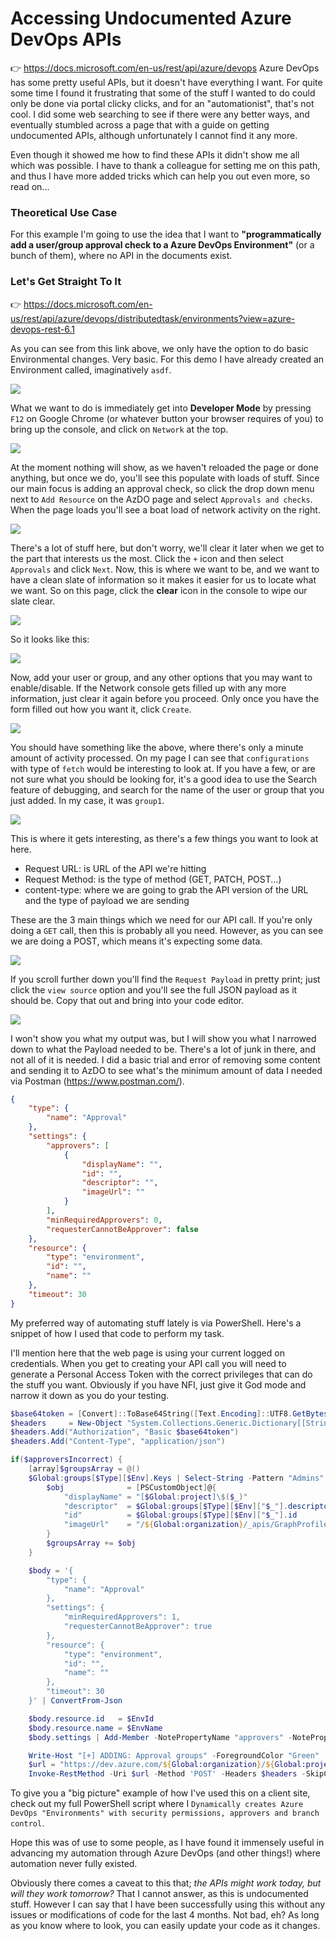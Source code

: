 # Accessing Undocumented Azure DevOps APIs


👉 https://docs.microsoft.com/en-us/rest/api/azure/devops
Azure DevOps has some pretty useful APIs, but it doesn't have everything I want. For quite some time I found it frustrating that some of the stuff I wanted to do could only be done via portal clicky clicks, and for an "automationist", that's not cool. I did some web searching to see if there were any better ways, and eventually stumbled across a page that with a guide on getting undocumented APIs, although unfortunately I cannot find it any more.

Even though it showed me how to find these APIs it didn't show me all which was possible. I have to thank a colleague for setting me on this path, and thus I have more added tricks which can help you out even more, so read on...


### Theoretical Use Case

For this example I'm going to use the idea that I want to **"programmatically add a user/group approval check to a Azure DevOps Environment"** (or a bunch of them), where no API in the documents exist.


### Let's Get Straight To It

👉 https://docs.microsoft.com/en-us/rest/api/azure/devops/distributedtask/environments?view=azure-devops-rest-6.1

As you can see from this link above, we only have the option to do basic Environmental changes. Very basic. For this demo I have already created an Environment called, imaginatively `asdf`.

![](img/README_20211112133200.png)

What we want to do is immediately get into **Developer Mode** by pressing `F12` on Google Chrome (or whatever button your browser requires of you) to bring up the console, and click on `Network` at the top.

![](img/README_20211112133537.png)

At the moment nothing will show, as we haven't reloaded the page or done anything, but once we do, you'll see this populate with loads of stuff. Since our main focus is adding an approval check, so click the drop down menu next to `Add Resource` on the AzDO page and select `Approvals and checks`. When the page loads you'll see a boat load of network activity on the right.

![](img/README_20211112133816.png)

There's a lot of stuff here, but don't worry, we'll clear it later when we get to the part that interests us the most. Click the `+` icon and then select `Approvals` and click `Next`. Now, this is where we want to be, and we want to have a clean slate of information so it makes it easier for us to locate what we want. So on this page, click the **clear** icon in the console to wipe our slate clear.

![](img/README_20211112134102.png)

So it looks like this:

![](img/README_20211112134130.png)

Now, add your user or group, and any other options that you may want to enable/disable. If the Network console gets filled up with any more information, just clear it again before you proceed. Only once you have the form filled out how you want it, click `Create`.

![](img/README_20211112134332.png)

You should have something like the above, where there's only a minute amount of activity processed. On my page I can see that `configurations` with type of `fetch` would be interesting to look at. If you have a few, or are not sure what you should be looking for, it's a good idea to use the Search feature of debugging, and search for the name of the user or group that you just added. In my case, it was `group1`.

![](img/README_20211112134910.png)

This is where it gets interesting, as there's a few things you want to look at here.

- Request URL: is URL of the API we're hitting
- Request Method: is the type of method (GET, PATCH, POST...)
- content-type: where we are going to grab the API version of the URL and the type of payload we are sending

These are the 3 main things which we need for our API call. If you're only doing  a `GET` call, then this is probably all you need. However, as you can see we are doing a POST, which means it's expecting some data.

![](img/README_20211112135409.png)

If you scroll further down you'll find the `Request Payload` in pretty print; just click the `view source` option and you'll see the full JSON payload as it should be. Copy that out and bring into your code editor.

![](img/README_20211112135709.png)

I won't show you what my output was, but I will show you what I narrowed down to what the Payload needed to be. There's a lot of junk in there, and not all of it is needed. I did a basic trial and error of removing some content and sending it to AzDO to see what's the minimum amount of data I needed via Postman (https://www.postman.com/).

```json
{
    "type": {
        "name": "Approval"
    },
    "settings": {
        "approvers": [
            {
                "displayName": "",
                "id": "",
                "descriptor": "",
                "imageUrl": ""
            }
        ],
        "minRequiredApprovers": 0,
        "requesterCannotBeApprover": false
    },
    "resource": {
        "type": "environment",
        "id": "",
        "name": ""
    },
    "timeout": 30
}
```

My preferred way of automating stuff lately is via PowerShell. Here's a snippet of how I used that code to perform my task.

I'll mention here that the web page is using your current logged on credentials. When you get to creating your API call you will need to generate a Personal Access Token with the correct privileges that can do the stuff you want. Obviously if you have NFI, just give it God mode and narrow it down as you do your testing.

```powershell
$base64token = [Convert]::ToBase64String([Text.Encoding]::UTF8.GetBytes(":$Token"))
$headers     = New-Object "System.Collections.Generic.Dictionary[[String],[String]]"
$headers.Add("Authorization", "Basic $base64token")
$headers.Add("Content-Type", "application/json")

if($approversIncorrect) {
    [array]$groupsArray = @()
    $Global:groups[$Type][$Env].Keys | Select-String -Pattern "Admins" | Foreach-Object {
        $obj              = [PSCustomObject]@{
            "displayName" = "[$Global:project]\$($_)"
            "descriptor"  = $Global:groups[$Type][$Env]["$_"].descriptor
            "id"          = $Global:groups[$Type][$Env]["$_"].id
            "imageUrl"    = "/${Global:organization}/_apis/GraphProfile/MemberAvatars/$($Global:groups[$Type][$Env]["$_"].descriptor)"
        }
        $groupsArray += $obj
    }

    $body = '{
        "type": {
            "name": "Approval"
        },
        "settings": {
            "minRequiredApprovers": 1,
            "requesterCannotBeApprover": true
        },
        "resource": {
            "type": "environment",
            "id": "",
            "name": ""
        },
        "timeout": 30
    }' | ConvertFrom-Json

    $body.resource.id   = $EnvId
    $body.resource.name = $EnvName
    $body.settings | Add-Member -NotePropertyName "approvers" -NotePropertyValue $groupsArray

    Write-Host "[+] ADDING: Approval groups" -ForegroundColor "Green"
    $url = "https://dev.azure.com/${Global:organization}/${Global:projectId}/_apis/pipelines/checks/configurations?api-version=5.2-preview.1"
    Invoke-RestMethod -Uri $url -Method 'POST' -Headers $headers -SkipCertificateCheck -Body $($body | ConvertTo-Json -Depth 10) | Out-Null

```

To give you a "big picture" example of how I've used this on a client site, check out my full PowerShell script where I `Dynamically creates Azure DevOps "Environments" with security permissions, approvers and branch control`.

Hope this was of use to some people, as I have found it immensely useful in advancing my automation through Azure DevOps (and other things!) where automation never fully existed.

Obviously there comes a caveat to this that; _the APIs might work today, but will they work tomorrow?_ That I cannot answer, as this is undocumented stuff. However I can say that I have been successfully using this without any issues or modifications of code for the last 4 months. Not bad, eh? As long as you know where to look, you can easily update your code as it changes.